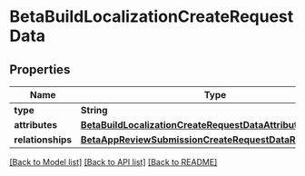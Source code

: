 # BetaBuildLocalizationCreateRequestData

## Properties
Name | Type | Description | Notes
------------ | ------------- | ------------- | -------------
**type** | **String** |  | 
**attributes** | [**BetaBuildLocalizationCreateRequestDataAttributes**](BetaBuildLocalizationCreateRequestDataAttributes.md) |  | 
**relationships** | [**BetaAppReviewSubmissionCreateRequestDataRelationships**](BetaAppReviewSubmissionCreateRequestDataRelationships.md) |  | 

[[Back to Model list]](../README.md#documentation-for-models) [[Back to API list]](../README.md#documentation-for-api-endpoints) [[Back to README]](../README.md)


